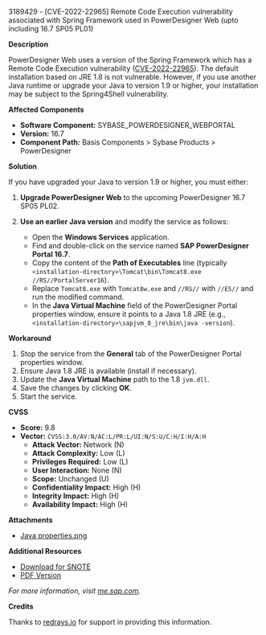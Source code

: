 3189429 - [CVE-2022-22965] Remote Code Execution vulnerability associated with Spring Framework used in PowerDesigner Web (upto including 16.7 SP05 PL01)

**Description**

PowerDesigner Web uses a version of the Spring Framework which has a Remote Code Execution vulnerability ([CVE-2022-22965](https://cve.mitre.org/cgi-bin/cvename.cgi?name=CVE-2022-22965)). The default installation based on JRE 1.8 is not vulnerable. However, if you use another Java runtime or upgrade your Java to version 1.9 or higher, your installation may be subject to the Spring4Shell vulnerability.

**Affected Components**

- **Software Component:** SYBASE_POWERDESIGNER_WEBPORTAL
- **Version:** 16.7
- **Component Path:** Basis Components > Sybase Products > PowerDesigner

**Solution**

If you have upgraded your Java to version 1.9 or higher, you must either:

1. **Upgrade PowerDesigner Web** to the upcoming PowerDesigner 16.7 SP05 PL02.
2. **Use an earlier Java version** and modify the service as follows:

   - Open the **Windows Services** application.
   - Find and double-click on the service named **SAP PowerDesigner Portal 16.7**.
   - Copy the content of the **Path of Executables** line (typically `<installation-directory>\Tomcat\bin\Tomcat8.exe //RS//PortalServer16`).
   - Replace `Tomcat8.exe` with `Tomcat8w.exe` and `//RS//` with `//ES//` and run the modified command.
   - In the **Java Virtual Machine** field of the PowerDesigner Portal properties window, ensure it points to a Java 1.8 JRE (e.g., `<installation-directory>\sapjvm_8_jre\bin\java -version`).

**Workaround**

1. Stop the service from the **General** tab of the PowerDesigner Portal properties window.
2. Ensure Java 1.8 JRE is available (install if necessary).
3. Update the **Java Virtual Machine** path to the 1.8 `jvm.dll`.
4. Save the changes by clicking **OK**.
5. Start the service.

**CVSS**

- **Score:** 9.8
- **Vector:** `CVSS:3.0/AV:N/AC:L/PR:L/UI:N/S:U/C:H/I:H/A:H`
  - **Attack Vector:** Network (N)
  - **Attack Complexity:** Low (L)
  - **Privileges Required:** Low (L)
  - **User Interaction:** None (N)
  - **Scope:** Unchanged (U)
  - **Confidentiality Impact:** High (H)
  - **Integrity Impact:** High (H)
  - **Availability Impact:** High (H)

**Attachments**

- [Java properties.png](https://userapps.support.sap.com/sap/support/sapnotes/public/services/attachment.htm?iv_key=002075125800001203682022&iv_version=0003&iv_guid=00109B36D6AA1EDCADB01AA40E85E333)

**Additional Resources**

- [Download for SNOTE](https://notesdownloads.sap.com/note/0040000000485452022)
- [PDF Version](https://userapps.support.sap.com/sap/support/sfm/notes/print/0003189429?language=en-US&token=D7AD288DB0D2596F6029B8504B3350DB)

*For more information, visit [me.sap.com](https://me.sap.com/).*

**Credits**

Thanks to [redrays.io](https://redrays.io) for support in providing this information.